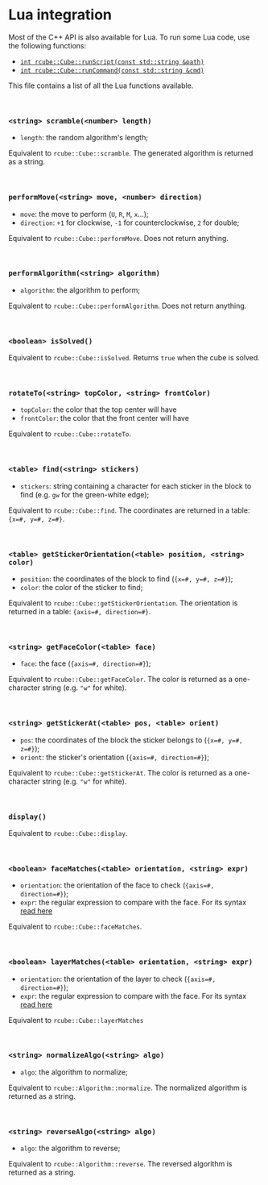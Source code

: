 # Lua integration

Most of the C++ API is also available for Lua. To run some Lua code, use the
following functions:
- [`int rcube::Cube::runScript(const std::string &path)`](cube.md#int-rcubecuberunscriptconst-stdstring-path)
- [`int rcube::Cube::runCommand(const std::string &cmd)`](cube.md#int-rcubecuberuncommandconst-stdstring-cmd)

This file contains a list of all the Lua functions available.

<br>

### `<string> scramble(<number> length)`

- `length`: the random algorithm's length;

Equivalent to `rcube::Cube::scramble`. The generated algorithm is returned as
a string.

<br>

### `performMove(<string> move, <number> direction)`

- `move`: the move to perform (`U`, `R`, `M`, `x`...);
- `direction`: `+1` for clockwise, `-1` for counterclockwise, `2` for double;

Equivalent to `rcube::Cube::performMove`. Does not return anything.

<br>

### `performAlgorithm(<string> algorithm)`

- `algorithm`: the algorithm to perform;

Equivalent to `rcube::Cube::performAlgorithm`. Does not return anything.

<br>

### `<boolean> isSolved()`

Equivalent to `rcube::Cube::isSolved`. Returns `true` when the cube is solved.

<br>

### `rotateTo(<string> topColor, <string> frontColor)`

- `topColor`: the color that the top center will have
- `frontColor`: the color that the front center will have

Equivalent to `rcube::Cube::rotateTo`.

<br>

### `<table> find(<string> stickers)`

- `stickers`: string containing a character for each sticker in the block to
find (e.g. `gw` for the green-white edge);

Equivalent to `rcube::Cube::find`. The coordinates are returned in a table:
`{x=#, y=#, z=#}`.

<br>

### `<table> getStickerOrientation(<table> position, <string> color)`

- `position`: the coordinates of the block to find (`{x=#, y=#, z=#}`);
- `color`: the color of the sticker to find;

Equivalent to `rcube::Cube::getStickerOrientation`. The orientation is returned
in a table: `{axis=#, direction=#}`.

<br>

### `<string> getFaceColor(<table> face)`

- `face`: the face (`{axis=#, direction=#}`);

Equivalent to `rcube::Cube::getFaceColor`. The color is returned as a
one-character string (e.g. `"w"` for white).

<br>

### `<string> getStickerAt(<table> pos, <table> orient)`

- `pos`: the coordinates of the block the sticker belongs to (`{x=#, y=#, z=#}`);
- `orient`: the sticker's orientation (`{axis=#, direction=#}`);

Equivalent to `rcube::Cube::getStickerAt`. The color is returned as a
one-character string (e.g. `"w"` for white).

<br>

### `display()`

Equivalent to `rcube::Cube::display`.

<br>

### `<boolean> faceMatches(<table> orientation, <string> expr)`

- `orientation`: the orientation of the face to check (`{axis=#, direction=#}`);
- `expr`: the regular expression to compare with the face. For its syntax
[read here](cube.md#rcubecubefacematchesconst-rcubeorientation-face-const-stdstring-expr)

Equivalent to `rcube::Cube::faceMatches`.

<br>

### `<boolean> layerMatches(<table> orientation, <string> expr)`

- `orientation`: the orientation of the layer to check (`{axis=#, direction=#}`);
- `expr`: the regular expression to compare with the face. For its syntax
[read here](cube.md#rcubecubefacematchesconst-rcubeorientation-face-const-stdstring-expr)

Equivalent to `rcube::Cube::layerMatches`

<br>

### `<string> normalizeAlgo(<string> algo)`

- `algo`: the algorithm to normalize;

Equivalent to `rcube::Algorithm::normalize`. The normalized algorithm is
returned as a string.

<br>

### `<string> reverseAlgo(<string> algo)`

- `algo`: the algorithm to reverse;

Equivalent to `rcube::Algorithm::reverse`. The reversed algorithm is
returned as a string.
